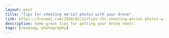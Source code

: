```yaml
---
layout: post
title: "Tips for shooting aerial photos with your drone"
link: https://dronedj.com/2020/02/12/tips-for-shooting-aerial-photos-with-your-drone/
description: Some great tips for getting your drone shots.
tags: [reading, photography]
---
```

